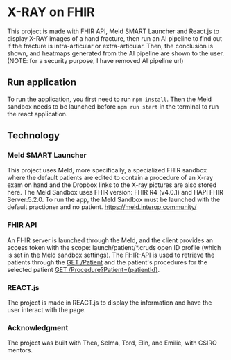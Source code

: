 # X-RAY on FHIR

This project is made with FHIR API, Meld SMART Launcher and React.js to display X-RAY images of a hand fracture, then run an AI pipeline to find out if the fracture is intra-articular or extra-articular. Then, the conclusion is shown, and heatmaps generated from the AI pipeline are shown to the user.
(NOTE: for a security purpose, I have removed AI pipeline url)

## Run application

To run the application, you first need to run `npm install`. Then the Meld sandbox needs to be launched before `npm run start` in the terminal to run the react application.

## Technology

### Meld SMART Launcher

This project uses Meld, more specifically, a specialized FHIR sandbox where the default patients are edited to contain a procedure of an X-ray exam on hand and the Dropbox links to the X-ray pictures are also stored here. The Meld Sandbox uses FHIR version: FHIR R4 (v4.0.1) and HAPI FHIR Server:5.2.0. To run the app, the Meld Sandbox must be launched with the default practioner and no patient.
https://meld.interop.community/

### FHIR API

An FHIR server is launched through the Meld, and the client provides an access token with the scope: launch/patient/\*.cruds open ID profile (which is set in the Meld sandbox settings). The FHIR-API is used to retrieve the patients through the [GET /Patient](https://build.fhir.org/patient-definitions.html) and the patient's procedures for the selected patient [GET /Procedure?Patient={patientId}](https://fhir-ru.github.io/procedure.html#:~:text=Procedure%20is%20one%20of%20the,of%20the%20provision%20of%20care).

### REACT.js

The project is made in REACT.js to display the information and have the user interact with the page.

### Acknowledgment

The project was built with Thea, Selma, Tord, Elin, and Emilie, with CSIRO mentors.
